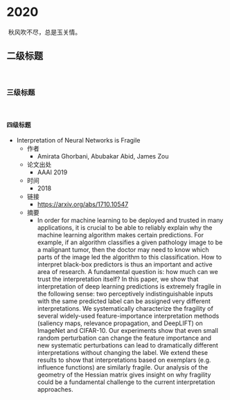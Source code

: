 # 2020

 ​
 秋风吹不尽，总是玉关情。
 ​

## 二级标题

 ​
 ​

### 三级标题

 ​
 ​

#### 四级标题

- Interpretation of Neural Networks is Fragile
  - 作者
    - Amirata Ghorbani, Abubakar Abid, James Zou
  - 论文出处
    - AAAI 2019
  - 时间
    - 2018
  - 链接  
    - <https://arxiv.org/abs/1710.10547>
  - 摘要
    - In order for machine learning to be deployed and trusted in many applications, it is crucial to be able to reliably explain why the machine learning algorithm makes certain predictions. For example, if an algorithm classifies a given pathology image to be a malignant tumor, then the doctor may need to know which parts of the image led the algorithm to this classification. How to interpret black-box predictors is thus an important and active area of research. A fundamental question is: how much can we trust the interpretation itself? In this paper, we show that interpretation of deep learning predictions is extremely fragile in the following sense: two perceptively indistinguishable inputs with the same predicted label can be assigned very different interpretations. We systematically characterize the fragility of several widely-used feature-importance interpretation methods (saliency maps, relevance propagation, and DeepLIFT) on ImageNet and CIFAR-10. Our experiments show that even small random perturbation can change the feature importance and new systematic perturbations can lead to dramatically different interpretations without changing the label. We extend these results to show that interpretations based on exemplars (e.g. influence functions) are similarly fragile. Our analysis of the geometry of the Hessian matrix gives insight on why fragility could be a fundamental challenge to the current interpretation approaches.
